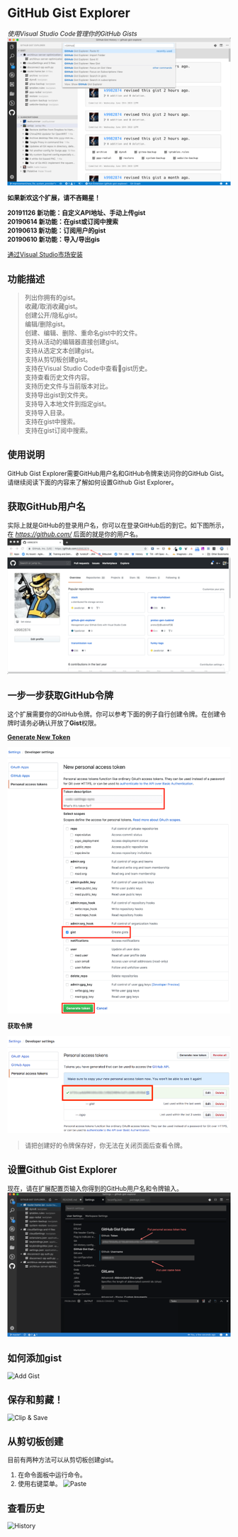# GitHub Gist Explorer

*使用Visual Studio Code管理你的GitHub Gists*
![Screenshot](https://raw.githubusercontent.com/k9982874/github-gist-explorer/master/images/guide-1.png)

**如果新欢这个扩展，请不吝赐星！**

**20191126 新功能：自定义API地址、手动上传gist**  
**20190614 新功能：在gist或订阅中搜索**  
**20190613 新功能：订阅用户的gist**  
**20190610 新功能：导入/导出gis**  

[通过Visual Studio市场安装](https://marketplace.visualstudio.com/items?itemName=k9982874.github-gist-explorer)

## 功能描述
> 列出你拥有的gist。  
> 收藏/取消收藏gist。  
> 创建公开/隐私gist。  
> 编辑/删除gist。  
> 创建、编辑、删除、重命名gist中的文件。  
> 支持从活动的编辑器直接创建gist。  
> 支持从选定文本创建gist。  
> 支持从剪切板创建gist。  
> 支持在Visual Studio Code中查看gist历史。  
> 支持查看历史文件内容。  
> 支持历史文件与当前版本对比。  
> 支持导出gist到文件夹。  
> 支持导入本地文件到指定gist。  
> 支持导入目录。  
> 支持在gist中搜索。  
> 支持在gist订阅中搜索。  

## 使用说明
GitHub Gist Explorer需要GitHub用户名和GitHub令牌来访问你的GitHub Gist。
请继续阅读下面的内容来了解如何设置Github Gist Explorer。

## 获取GitHub用户名
实际上就是GitHub的登录用户名，你可以在登录GitHub后的到它。如下图所示，在 *https://github.com/* 后面的就是你的用户名。
![Get User Name](https://raw.githubusercontent.com/k9982874/github-gist-explorer/master/images/guide-2.png)

## 一步一步获取GitHub令牌
这个扩展需要你的GitHub令牌。你可以参考下面的例子自行创建令牌。在创建令牌时请务必确认开放了**Gist**权限。

**[Generate New Token](https://github.com/settings/tokens/new?description=code-setting-sync&scopes=gist)**

![Select Scopes](https://raw.githubusercontent.com/k9982874/github-gist-explorer/master/images/guide-3.png)

**获取令牌**

![Get Access Token](https://raw.githubusercontent.com/k9982874/github-gist-explorer/master/images/guide-4.png)

> 请把创建好的令牌保存好，你无法在关闭页面后查看令牌。

## 设置Github Gist Explorer
现在，请在扩展配置页输入你得到的GitHub用户名和令牌输入。
![Setup Extension](https://raw.githubusercontent.com/k9982874/github-gist-explorer/master/images/guide-5.png)

## 如何添加gist
![Add Gist](https://raw.githubusercontent.com/k9982874/github-gist-explorer/master/images/add-gist.gif)

## 保存和剪藏！
![Clip & Save](https://raw.githubusercontent.com/k9982874/github-gist-explorer/master/images/clip-and-save.gif)

## 从剪切板创建
目前有两种方法可以从剪切板创建gist。
1. 在命令面板中运行命令。
2. 使用右键菜单。
![Paste](https://raw.githubusercontent.com/k9982874/github-gist-explorer/master/images/paste.gif)

## 查看历史
![History](https://raw.githubusercontent.com/k9982874/github-gist-explorer/master/images/history.gif)
